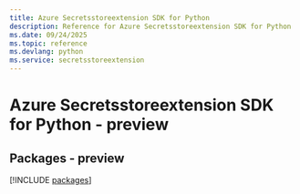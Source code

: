 ```yaml
---
title: Azure Secretsstoreextension SDK for Python
description: Reference for Azure Secretsstoreextension SDK for Python
ms.date: 09/24/2025
ms.topic: reference
ms.devlang: python
ms.service: secretsstoreextension
---
```

# Azure Secretsstoreextension SDK for Python - preview
## Packages - preview
[!INCLUDE [packages](secretsstoreextension-index.md)]